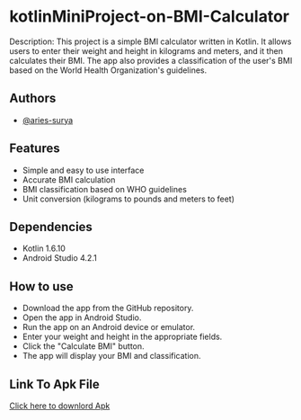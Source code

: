 # kotlinMiniProject-on-BMI-Calculator

Description: This project is a simple BMI calculator written in Kotlin. It allows users to enter their weight and height in kilograms and meters, and it then calculates their BMI. The app also provides a classification of the user's BMI based on the World Health Organization's guidelines.


## Authors

- [@aries-surya](https://www.github.com/aries-surya)


## Features

- Simple and easy to use interface
- Accurate BMI calculation
- BMI classification based on WHO guidelines
- Unit conversion (kilograms to pounds and meters to feet)


## Dependencies

- Kotlin 1.6.10
- Android Studio 4.2.1
## How to use

- Download the app from the GitHub repository.
- Open the app in Android Studio.
- Run the app on an Android device or emulator.
- Enter your weight and height in the appropriate fields.
- Click the "Calculate BMI" button.
- The app will display your BMI and classification.
## Link To Apk File
[Click here to downlord Apk](https://drive.google.com/file/d/1-9rVjoiY5cYAauaOYkpvQhxJTvyjNOcj/view?usp=sharing)
